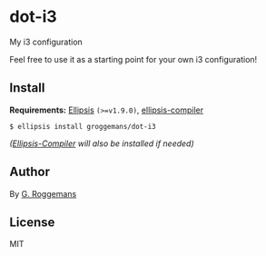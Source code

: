 # dot-i3
My i3 configuration

Feel free to use it as a starting point for your own i3 configuration!

## Install
**Requirements:** [Ellipsis][ellipsis] `(>=v1.9.0)`,
[ellipsis-compiler][ellipsis-compiler]

``` shell
$ ellipsis install groggemans/dot-i3
```
*([Ellipsis-Compiler][ellipsis-compiler] will also be installed if needed)*

## Author
By [G. Roggemans][groggemans]

## License
MIT

[ellipsis-compiler]:    https://github.com/ellipsis/ellipsis-compiler

[ellipsis]:             https://github.com/ellipsis/ellipsis
[groggemans]:           https://github.com/groggemans
